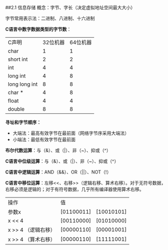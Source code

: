 ##2.1 信息存储
概念：字节、字长（决定虚拟地址空间最大大小）

字节常用表示法：二进制、八进制、十六进制

**C语言中数字数据类型的字节数**：
<table>
	<tr>
		<td>C声明</td>
		<td>32位机器</td>
		<td>64位机器</td>
	</tr>
	<tr>
		<td>char</td>
		<td>1</td>
		<td>1</td>
	</tr>
	<tr>
		<td>short int</td>
		<td>2</td>
		<td>2</td>
	</tr>
	<tr>
		<td>int</td>
		<td>4</td>
		<td>4</td>
	</tr>
	<tr>
		<td>long int</td>
		<td>4</td>
		<td>8</td>
	</tr>
	<tr>
		<td>long long int</td>
		<td>8</td>
		<td>8</td>
	</tr>
	<tr>
		<td>char *</td>
		<td>4</td>
		<td>8</td>
	</tr>
	<tr>
		<td>float</td>
		<td>4</td>
		<td>4</td>
	</tr>
	<tr>
		<td>double</td>
		<td>8</td>
		<td>8</td>
	</tr>
</table>

**寻址和字节顺序：**

- 大端法：最高有效字节在最前面（网络字节序采用大端法）
- 小端法：最低有效字节在最前面

**布尔代数运算**：与（&）、或（|）、非（~）、抑或（^）

**C语言中位级运算**：与（&）、或（|）、非（~）、抑或（^）

**C语言中逻辑运算**：AND（&&）、OR（||）、NOT（!）

**C语言中移位运算**：左移<<、右移>>（逻辑右移、算术右移）。对于无符号数据，右移必须是逻辑的；对于有符号数据，几乎所有编译器使用算术右移。
<table>
	<tr>
		<td>操作</td>
		<td colspan=2>值</td>
	</tr>
	<tr>
		<td>参数x</td>
		<td>[01100011]</td>
		<td>[10010101]</td>
	</tr>
	<tr>
		<td>x << 4</td>
		<td>[00110000]</td>
		<td>[01010000]</td>
	</tr>
	<tr>
		<td>x >> 4 （逻辑右移）</td>
		<td>[00000110]</td>
		<td>[00001001]</td>
	</tr>
	<tr>
		<td>x >> 4 （算术右移）</td>
		<td>[00000110]</td>
		<td>[11111001]</td>
	</tr>
</table>